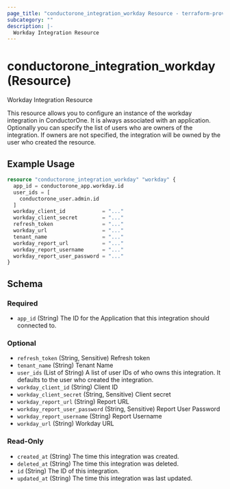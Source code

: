 ```yaml
---
page_title: "conductorone_integration_workday Resource - terraform-provider-conductorone"
subcategory: ""
description: |-
  Workday Integration Resource
---
```


# conductorone_integration_workday (Resource)

Workday Integration Resource

This resource allows you to configure an instance of the workday integration in ConductorOne.
It is always associated with an application. Optionally you can specify the list of users who are owners of the integration.
If owners are not specified, the integration will be owned by the user who created the resource.

## Example Usage

```terraform
resource "conductorone_integration_workday" "workday" {
  app_id = conductorone_app.workday.id
  user_ids = [
    conductorone_user.admin.id
  ]
  workday_client_id            = "..."
  workday_client_secret        = "..."
  refresh_token                = "..."
  workday_url                  = "..."
  tenant_name                  = "..."
  workday_report_url           = "..."
  workday_report_username      = "..."
  workday_report_user_password = "..."
}
```

<!-- schema generated by tfplugindocs -->
## Schema

### Required

- `app_id` (String) The ID for the Application that this integration should connected to.

### Optional

- `refresh_token` (String, Sensitive) Refresh token
- `tenant_name` (String) Tenant Name
- `user_ids` (List of String) A list of user IDs of who owns this integration. It defaults to the user who created the integration.
- `workday_client_id` (String) Client ID
- `workday_client_secret` (String, Sensitive) Client secret
- `workday_report_url` (String) Report URL
- `workday_report_user_password` (String, Sensitive) Report User Password
- `workday_report_username` (String) Report Username
- `workday_url` (String) Workday URL

### Read-Only

- `created_at` (String) The time this integration was created.
- `deleted_at` (String) The time this integration was deleted.
- `id` (String) The ID of this integration.
- `updated_at` (String) The time this integration was last updated.
